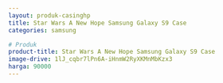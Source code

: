 ```yaml
---
layout: produk-casinghp
title: Star Wars A New Hope Samsung Galaxy S9 Case
categories: samsung

# Produk
product-title: Star Wars A New Hope Samsung Galaxy S9 Case
image-drive: 1lJ_cqbr7lPn6A-iHnmW2RyXKMnMbKzx3
harga: 90000
---
```

